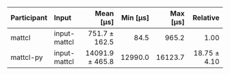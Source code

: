 | Participant | Input | Mean [µs] | Min [µs] | Max [µs] | Relative |
|:---|:---|---:|---:|---:|---:|
| mattcl | input-mattcl | 751.7 ± 162.5 | 84.5 | 965.2 | 1.00 |
| mattcl-py | input-mattcl | 14091.9 ± 465.8 | 12990.0 | 16123.7 | 18.75 ± 4.10 |
